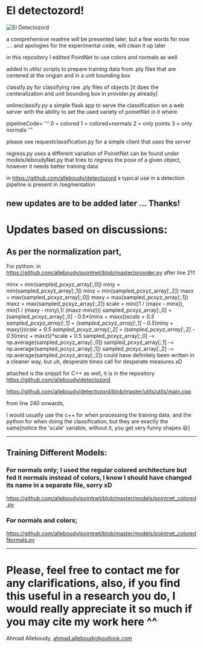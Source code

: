 # El detectozord!
![El Detectozord](https://github.com/alleboudy/pointnet/blob/master/doc/eldetectozord.png?raw=true "El detectoZord")

a comprehensive readme will be presented later, but a few words for now .... and apologies for the experimental code, will clean it up later

in this repository I editted PointNet to use colors and normals as well

added in utils/ scripts to prepare training data from .ply files that are centered at the origian and in a unit bounding box

classify.py for classifying raw .ply files of objects [it does the centeralization and unit bounding box in provider.py already]

onlineclassify.py a simple flask app to serve the classification on a web server with the ability to set the used variety of poinetNet
in it where 

pipelineCode=
'''
0 = colored
1 = colored+normals
2 = only points
3 = only normals
'''

please see requestclassification.py for a simple client that uses the server

regress.py uses a different variation of PoinetNet can be found under models/leboudyNet.py that tries to regress the pose of a given object, however it needs better training data


in https://github.com/alleboudy/detectozord
a typical use in a detection pipeline is present in /segmentation

new updates are to be added later ...
Thanks!
-------

# Updates based on discussions:


## As per the normalization part,
For python: in 
https://github.com/alleboudy/pointnet/blob/master/provider.py
after line 211 


minx = min(sampled_pcxyz_array[:,0])
miny = min(sampled_pcxyz_array[:,1])
minz = min(sampled_pcxyz_array[:,2])
maxx = max(sampled_pcxyz_array[:,0])
maxy = max(sampled_pcxyz_array[:,1])
maxz = max(sampled_pcxyz_array[:,2])
scale = min((1 / (maxx - minx)), min(1 / (maxy - miny),1/ (maxz-minz)))
sampled_pcxyz_array[:,0] = (sampled_pcxyz_array[:,0] - 0.5*(minx + maxx))*scale + 0.5
sampled_pcxyz_array[:,1] = (sampled_pcxyz_array[:,1] - 0.5*(miny + maxy))*scale + 0.5
sampled_pcxyz_array[:,2] = (sampled_pcxyz_array[:,2] - 0.5*(minz + maxz))*scale + 0.5
sampled_pcxyz_array[:,0] -= np.average(sampled_pcxyz_array[:,0])
sampled_pcxyz_array[:,1] -= np.average(sampled_pcxyz_array[:,1])
sampled_pcxyz_array[:,2] -= np.average(sampled_pcxyz_array[:,2])
could have definitely been written in a cleaner way, but uh, desperate times call for desperate measures xD

attached is the snippit for C++ as well, 
it is in the repository 
https://github.com/alleboudy/detectozord

https://github.com/alleboudy/detectozord/blob/master/utils/utils/main.cpp

from line 240 onwards, 

I would usually use the c++ for when processing the training data, and the python for when doing the classification, but they are exactly the same[notice the 'scale' variable, without it, you get very funny shapes 😃]


------------
## Training Different Models:

### For normals only; I used the regular colored architecture but fed it normals instead of colors, I know I should have changed its name in a separate file, sorry xD

https://github.com/alleboudy/pointnet/blob/master/models/pointnet_colored.py


### For normals and colors;

https://github.com/alleboudy/pointnet/blob/master/models/pointnet_coloredNormals.py

------
# Please, feel free to contact me for any clarifications, also, if you find this useful in a research you do, I would really appreciate it so much if you may cite my work here ^^
Ahmad Alleboudy, ahmad.alleboudy@outlook.com
